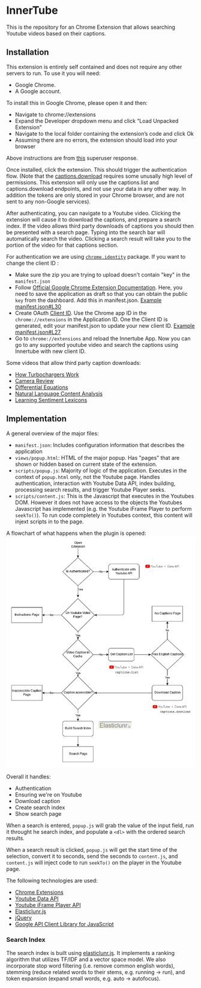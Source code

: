 # InnerTube

This is the repository for an Chrome Extension that allows searching Youtube videos based on their captions.

## Installation

This extension is entirely self contained and does not require any other servers to run. To use it you will need:
- Google Chrome.
- A Google account.

To install this in Google Chrome, please open it and then:
- Navigate to chrome://extensions​
- Expand the Developer dropdown menu and click “Load Unpacked Extension”​
- Navigate to the local folder containing the extension’s code and click Ok​
- Assuming there are no errors, the extension should load into your browser

Above instructions are from [this](https://superuser.com/questions/247651/how-does-one-install-an-extension-for-chrome-browser-from-the-local-file-system) superuser response.

Once installed, click the extension. This should trigger the authentication flow. (Note that the [captions.download](https://developers.google.com/youtube/v3/docs/captions/download) requires some unusally high level of permissions. This extension will only use the captions.list and captions.download endpoints, and not use your data in any other way. In addition the tokens are only stored in your Chrome browser, and are not sent to any non-Google services).

After authenticating, you can navigate to a Youtube video. Clicking the extension will cause it to download the captions, and prepare a search index. If the video allows third party downloads of captions you should then be presented with a search page. Typing into the search bar will automatically search the video. Clicking a search result will take you to the portion of the video for that captions section.

For authentication we are using [`chrome.identity`](https://developer.chrome.com/apps/identity) package. If you want to change the client ID :

- Make sure the zip you are trying to upload doesn't contain "key" in the `manifest.json`
- Follow [Official Google Chrome Extension Documentation](https://developer.chrome.com/extensions/tut_oauth#upload_to_dashboard). Here, you need to save the application as draft so that you can obtain the public `key` from the dashboard. Add this in manifest.json. [Example manifest.json#L30](https://github.com/kyledemeule/innertube/blob/672d5c64f555cbd6b23626fe0fd7f3a80cd3bc03/manifest.json#L30)
- Create OAuth [Client ID](https://developer.chrome.com/extensions/tut_oauth#oauth_client). Use the Chrome app ID in the `chrome://extensions` in the Application ID. One the Client ID is generated, edit your manifest.json to update your new client ID. [Example manifest.json#L27](https://github.com/kyledemeule/innertube/blob/672d5c64f555cbd6b23626fe0fd7f3a80cd3bc03/manifest.json#L27)
- Go to `chrome://extensions` and reload the Innertube App. Now you can go to any supported youtube video and search the captions using Innertube with new client ID.


Some videos that allow third party caption downloads:
- [How Turbochargers Work](https://www.youtube.com/watch?v=zenMEj0cAC4)
- [Camera Review](https://www.youtube.com/watch?v=70F_S_s5fBw)
- [Differential Equations](https://www.youtube.com/watch?v=p_di4Zn4wz4)
- [Natural Language Content Analysis](https://www.youtube.com/watch?v=p_di4Zn4wz4)
- [Learning Sentiment Lexicons](https://www.youtube.com/watch?v=Ogm5E2JNCzg)

## Implementation

A general overview of the major files:
- `manifest.json`: Includes configuration information that describes the application
- `views/popup.html`: HTML of the major popup. Has "pages" that are shown or hidden based on current state of the extension.
- `scripts/popup.js`: Majority of logic of the application. Executes in the context of `popup.html` only, not the Youtube page. Handles authentication, interaction with Youtube Data API, index building, processing search results, and trigger Youtube Player seeks.
- `scripts/content.js`: This is the Javascript that executes in the Youtubes DOM. However it does not have access to the objects the Youtubes Javascript has implemented (e.g. the Youtube iFrame Player to perform `seekTo()`). To run code completely in Youtubes context, this content will injext scripts in to the page.

A flowchart of what happens when the plugin is opened:
![open flow](images/flow.png "Open Flow")

Overall it handles:
- Authentication
- Ensuring we're on Youtube
- Download caption
- Create search index
- Show search page

When a search is entered, `popup.js` will grab the value of the input field, run it throught he search index, and populate a `<dl>` with the ordered search results.

When a search result is clicked, `popup.js` will get the start time of the selection, convert it to seconds, send the seconds to `content.js`, and `content.js` will inject code to run `seekTo()` on the player in the Youtube page.

The following technologies are used:
- [Chrome Extensions](https://developer.chrome.com/extensions/devguide)
- [Youtube Data API](https://developers.google.com/youtube/v3)
- [Youtube iFrame Player API](https://developers.google.com/youtube/iframe_api_reference)
- [Elasticlunr.js](http://elasticlunr.com/)
- [jQuery](https://jquery.com/)
- [Google API Client Library for JavaScript](https://github.com/google/google-api-javascript-client)

### Search Index

The search index is built using [elasticlunr.js](http://elasticlunr.com/). It implements a ranking algorithm that utilizes TF/IDF and a vector space model. We also incorporate stop word filtering (i.e. remove common english words), stemming (reduce related words to their stems, e.g. running -> run), and token expansion (expand small words, e.g. auto -> autofocus).